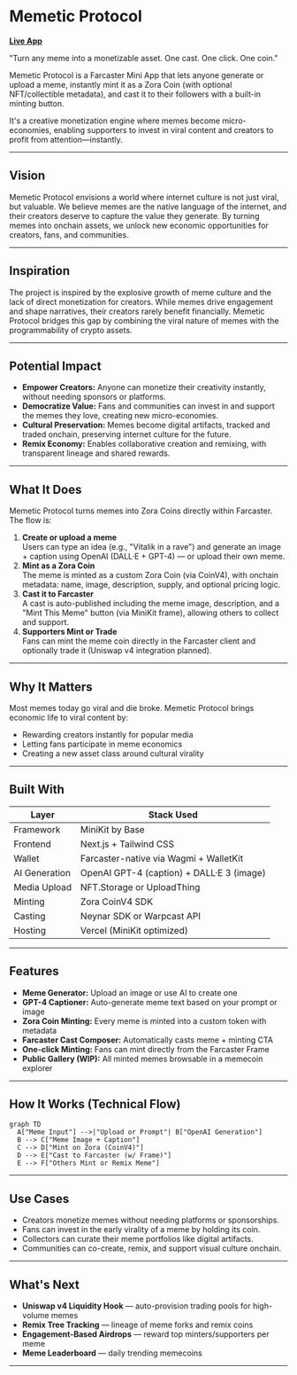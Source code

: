 # Memetic Protocol

[ **Live App**](https://memetic-protocol.vercel.app/)

"Turn any meme into a monetizable asset. One cast. One click. One coin."

Memetic Protocol is a Farcaster Mini App that lets anyone generate or upload a meme, instantly mint it as a Zora Coin (with optional NFT/collectible metadata), and cast it to their followers with a built-in minting button.

It's a creative monetization engine where memes become micro-economies, enabling supporters to invest in viral content and creators to profit from attention—instantly.

---

## Vision

Memetic Protocol envisions a world where internet culture is not just viral, but valuable. We believe memes are the native language of the internet, and their creators deserve to capture the value they generate. By turning memes into onchain assets, we unlock new economic opportunities for creators, fans, and communities.

---

## Inspiration

The project is inspired by the explosive growth of meme culture and the lack of direct monetization for creators. While memes drive engagement and shape narratives, their creators rarely benefit financially. Memetic Protocol bridges this gap by combining the viral nature of memes with the programmability of crypto assets.

---

## Potential Impact

- **Empower Creators:** Anyone can monetize their creativity instantly, without needing sponsors or platforms.
- **Democratize Value:** Fans and communities can invest in and support the memes they love, creating new micro-economies.
- **Cultural Preservation:** Memes become digital artifacts, tracked and traded onchain, preserving internet culture for the future.
- **Remix Economy:** Enables collaborative creation and remixing, with transparent lineage and shared rewards.

---

## What It Does

Memetic Protocol turns memes into Zora Coins directly within Farcaster. The flow is:

1. **Create or upload a meme**  
   Users can type an idea (e.g., "Vitalik in a rave") and generate an image + caption using OpenAI (DALL·E + GPT-4) — or upload their own meme.
2. **Mint as a Zora Coin**  
   The meme is minted as a custom Zora Coin (via CoinV4), with onchain metadata: name, image, description, supply, and optional pricing logic.
3. **Cast it to Farcaster**  
   A cast is auto-published including the meme image, description, and a "Mint This Meme" button (via MiniKit frame), allowing others to collect and support.
4. **Supporters Mint or Trade**  
   Fans can mint the meme coin directly in the Farcaster client and optionally trade it (Uniswap v4 integration planned).

---

## Why It Matters

Most memes today go viral and die broke. Memetic Protocol brings economic life to viral content by:

- Rewarding creators instantly for popular media
- Letting fans participate in meme economics
- Creating a new asset class around cultural virality

---

## Built With

| Layer         | Stack Used                                |
| ------------- | ----------------------------------------- |
| Framework     | MiniKit by Base                           |
| Frontend      | Next.js + Tailwind CSS                    |
| Wallet        | Farcaster-native via Wagmi + WalletKit    |
| AI Generation | OpenAI GPT-4 (caption) + DALL·E 3 (image) |
| Media Upload  | NFT.Storage or UploadThing                |
| Minting       | Zora CoinV4 SDK                           |
| Casting       | Neynar SDK or Warpcast API                |
| Hosting       | Vercel (MiniKit optimized)                |

---

## Features

- **Meme Generator:** Upload an image or use AI to create one
- **GPT-4 Captioner:** Auto-generate meme text based on your prompt or image
- **Zora Coin Minting:** Every meme is minted into a custom token with metadata
- **Farcaster Cast Composer:** Automatically casts meme + minting CTA
- **One-click Minting:** Fans can mint directly from the Farcaster Frame
- **Public Gallery (WIP):** All minted memes browsable in a memecoin explorer

---

## How It Works (Technical Flow)

```mermaid
graph TD
  A["Meme Input"] -->|"Upload or Prompt"| B["OpenAI Generation"]
  B --> C["Meme Image + Caption"]
  C --> D["Mint on Zora (CoinV4)"]
  D --> E["Cast to Farcaster (w/ Frame)"]
  E --> F["Others Mint or Remix Meme"]
```

---

## Use Cases

- Creators monetize memes without needing platforms or sponsorships.
- Fans can invest in the early virality of a meme by holding its coin.
- Collectors can curate their meme portfolios like digital artifacts.
- Communities can co-create, remix, and support visual culture onchain.

---

## What's Next

- **Uniswap v4 Liquidity Hook** — auto-provision trading pools for high-volume memes
- **Remix Tree Tracking** — lineage of meme forks and remix coins
- **Engagement-Based Airdrops** — reward top minters/supporters per meme
- **Meme Leaderboard** — daily trending memecoins

---
